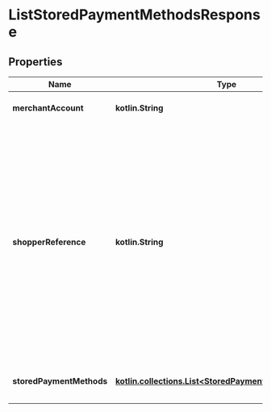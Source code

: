 
# ListStoredPaymentMethodsResponse

## Properties
Name | Type | Description | Notes
------------ | ------------- | ------------- | -------------
**merchantAccount** | **kotlin.String** | Your merchant account. |  [optional]
**shopperReference** | **kotlin.String** | Your reference to uniquely identify this shopper, for example user ID or account ID. Minimum length: 3 characters. &gt; Your reference must not include personally identifiable information (PII), for example name or email address. |  [optional]
**storedPaymentMethods** | [**kotlin.collections.List&lt;StoredPaymentMethodResource&gt;**](StoredPaymentMethodResource.md) | List of all stored payment methods. |  [optional]



